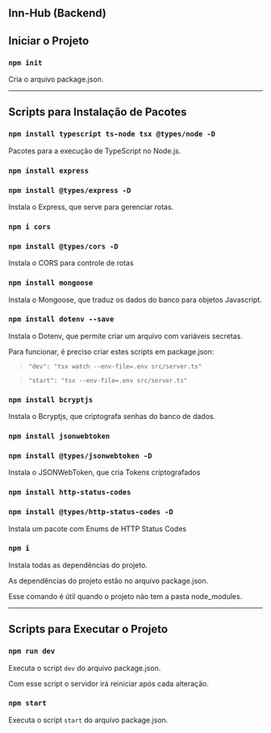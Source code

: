## Inn-Hub (Backend)

## Iniciar o Projeto

### `npm init`

Cria o arquivo package.json.

---

## Scripts para Instalação de Pacotes

### `npm install typescript ts-node tsx @types/node -D`

Pacotes para a execução de TypeScript no Node.js.

### `npm install express`

### `npm install @types/express -D`

Instala o Express, que serve para gerenciar rotas.

### `npm i cors`

### `npm install @types/cors -D`

Instala o CORS para controle de rotas

### `npm install mongoose`

Instala o Mongoose, que traduz os dados do banco para objetos Javascript.

### `npm install dotenv --save`

Instala o Dotenv, que permite criar um arquivo com variáveis secretas.

Para funcionar, é preciso criar estes scripts em package.json:

> `"dev": "tsx watch --env-file=.env src/server.ts"`

> `"start": "tsx --env-file=.env src/server.ts"`

### `npm install bcryptjs`

Instala o Bcryptjs, que criptografa senhas do banco de dados.

### `npm install jsonwebtoken`

### `npm install @types/jsonwebtoken -D`

Instala o JSONWebToken, que cria Tokens criptografados

### `npm install http-status-codes`

### `npm install @types/http-status-codes -D`

Instala um pacote com Enums de HTTP Status Codes

### `npm i`

Instala todas as dependências do projeto.

As dependências do projeto estão no arquivo package.json.

Esse comando é útil quando o projeto não tem a pasta node_modules.

---

## Scripts para Executar o Projeto

### `npm run dev`

Executa o script `dev` do arquivo package.json.

Com esse script o servidor irá reiniciar após cada alteração.

### `npm start`

Executa o script `start` do arquivo package.json.
